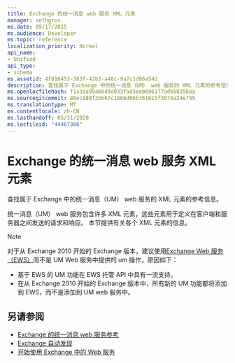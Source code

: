 ```yaml
---
title: Exchange 的统一消息 web 服务 XML 元素
manager: sethgros
ms.date: 09/17/2015
ms.audience: Developer
ms.topic: reference
localization_priority: Normal
api_name:
- Unified
api_type:
- schema
ms.assetid: 4f816453-383f-42b3-a48c-9a7c1d86a54d
description: 查找属于 Exchange 中的统一消息（UM） web 服务的 XML 元素的参考信息。
ms.openlocfilehash: f1a3aa99a6649d033fad3ee0696177adb5835baa
ms.sourcegitcommit: 88ec988f2bb67c1866d06b361615f3674a24e795
ms.translationtype: MT
ms.contentlocale: zh-CN
ms.lasthandoff: 05/31/2020
ms.locfileid: "44467366"
---
```

# <a name="unified-messaging-web-service-xml-elements-for-exchange"></a>Exchange 的统一消息 web 服务 XML 元素

查找属于 Exchange 中的统一消息（UM） web 服务的 XML 元素的参考信息。
  
统一消息（UM） web 服务包含许多 XML 元素，这些元素用于定义在客户端和服务器之间发送的请求和响应。 本节提供有关各个 XML 元素的信息。
  
> [!NOTE]
> 对于从 Exchange 2010 开始的 Exchange 版本，建议使用[Exchange Web 服务（EWS）](https://msdn.microsoft.com/library/60285497-0c4e-4e51-84e1-34dd6d89a5d8%28Office.15%29.aspx)而不是 UM Web 服务中提供的 um 操作，原因如下： 
> - 基于 EWS 的 UM 功能在 EWS 托管 API 中具有一流支持。 
> - 在从 Exchange 2010 开始的 Exchange 版本中，所有新的 UM 功能都将添加到 EWS，而不是添加到 UM web 服务中。 
  
## <a name="see-also"></a>另请参阅

- [Exchange 的统一消息 web 服务参考](unified-messaging-web-service-reference-for-exchange.md)
- [Exchange 自动发现](../exchange-web-services/autodiscover-for-exchange.md)
- [开始使用 Exchange 中的 Web 服务](../exchange-web-services/start-using-web-services-in-exchange.md)
    

